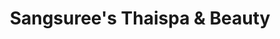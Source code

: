 ---
title: "Sangsuree's Thaispa & Beauty"
url: /lemgo/sangsurees-thaispa-und-beauty/
shop: Massage
---